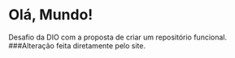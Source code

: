 # Olá, Mundo!
Desafio da DIO com a proposta de criar um repositório funcional.
###Alteração feita diretamente pelo site.

